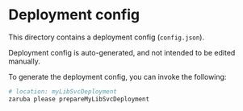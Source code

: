 # Deployment config

This directory contains a deployment config (`config.json`).

Deployment config is auto-generated, and not intended to be edited manually.

To generate the deployment config, you can invoke the following:

```bash
# location: myLibSvcDeployment
zaruba please prepareMyLibSvcDeployment
```